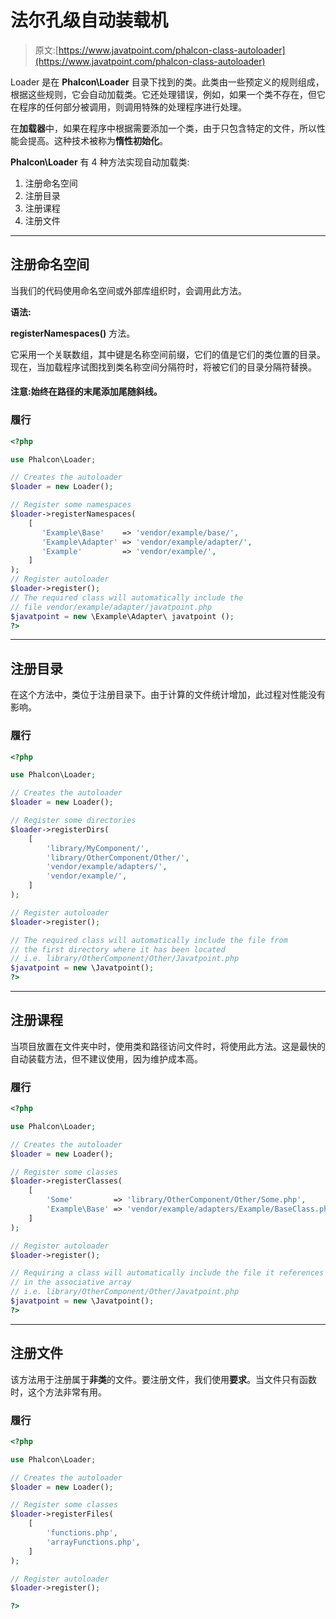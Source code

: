 # 法尔孔级自动装载机

> 原文:[https://www.javatpoint.com/phalcon-class-autoloader](https://www.javatpoint.com/phalcon-class-autoloader)

Loader 是在 **Phalcon\Loader** 目录下找到的类。此类由一些预定义的规则组成，根据这些规则，它会自动加载类。它还处理错误，例如，如果一个类不存在，但它在程序的任何部分被调用，则调用特殊的处理程序进行处理。

在**加载器**中，如果在程序中根据需要添加一个类，由于只包含特定的文件，所以性能会提高。这种技术被称为**惰性初始化**。

**Phalcon\Loader** 有 4 种方法实现自动加载类:

1.  注册命名空间
2.  注册目录
3.  注册课程
4.  注册文件

* * *

## 注册命名空间

当我们的代码使用命名空间或外部库组织时，会调用此方法。

**语法:**

**registerNamespaces()** 方法。

它采用一个关联数组，其中键是名称空间前缀，它们的值是它们的类位置的目录。现在，当加载程序试图找到类名称空间分隔符时，将被它们的目录分隔符替换。

#### 注意:始终在路径的末尾添加尾随斜线。

### 履行

```php
<?php

use Phalcon\Loader;

// Creates the autoloader
$loader = new Loader();

// Register some namespaces
$loader->registerNamespaces(
    [
       'Example\Base'    => 'vendor/example/base/',
       'Example\Adapter' => 'vendor/example/adapter/',
       'Example'         => 'vendor/example/',
    ]
);
// Register autoloader
$loader->register();
// The required class will automatically include the
// file vendor/example/adapter/javatpoint.php
$javatpoint = new \Example\Adapter\ javatpoint ();
?>

```

* * *

## 注册目录

在这个方法中，类位于注册目录下。由于计算的文件统计增加，此过程对性能没有影响。

### 履行

```php
<?php

use Phalcon\Loader;

// Creates the autoloader
$loader = new Loader();

// Register some directories
$loader->registerDirs(
    [
        'library/MyComponent/',
        'library/OtherComponent/Other/',
        'vendor/example/adapters/',
        'vendor/example/',
    ]
);

// Register autoloader
$loader->register();

// The required class will automatically include the file from
// the first directory where it has been located
// i.e. library/OtherComponent/Other/Javatpoint.php
$javatpoint = new \Javatpoint();
?>

```

* * *

## 注册课程

当项目放置在文件夹中时，使用类和路径访问文件时，将使用此方法。这是最快的自动装载方法，但不建议使用，因为维护成本高。

### 履行

```php
<?php

use Phalcon\Loader;

// Creates the autoloader
$loader = new Loader();

// Register some classes
$loader->registerClasses(
    [
        'Some'         => 'library/OtherComponent/Other/Some.php',
        'Example\Base' => 'vendor/example/adapters/Example/BaseClass.php',
    ]
);

// Register autoloader
$loader->register();

// Requiring a class will automatically include the file it references
// in the associative array
// i.e. library/OtherComponent/Other/Javatpoint.php
$javatpoint = new \Javatpoint();
?>

```

* * *

## 注册文件

该方法用于注册属于**非类**的文件。要注册文件，我们使用**要求**。当文件只有函数时，这个方法非常有用。

### 履行

```php
<?php

use Phalcon\Loader;

// Creates the autoloader
$loader = new Loader();

// Register some classes
$loader->registerFiles(
    [
        'functions.php',
        'arrayFunctions.php',
    ]
);

// Register autoloader
$loader->register();

?>

```